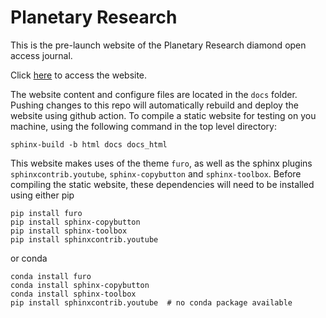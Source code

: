 # Planetary Research
This is the pre-launch website of the Planetary Research diamond open access journal.

Click [here](https://planetary-research-journal) to access the website.

The website content and configure files are located in the `docs` folder. Pushing changes to this repo will automatically rebuild and deploy the website using github action. To compile a static website for testing on you machine, using the following command in the top level directory:

```
sphinx-build -b html docs docs_html
```

This website makes uses of the theme `furo`, as well as the sphinx plugins `sphinxcontrib.youtube`, `sphinx-copybutton` and `sphinx-toolbox`. Before compiling the static website, these dependencies will need to be installed using either pip

```
pip install furo
pip install sphinx-copybutton
pip install sphinx-toolbox
pip install sphinxcontrib.youtube
```

or conda

```
conda install furo
conda install sphinx-copybutton
conda install sphinx-toolbox
pip install sphinxcontrib.youtube  # no conda package available
```
